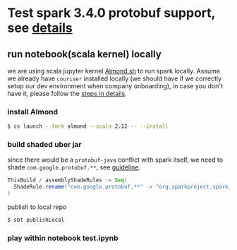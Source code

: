 # Test spark 3.4.0 protobuf support, see [details](https://spark.apache.org/docs/latest/sql-data-sources-protobuf.html)

## run notebook(scala kernel) locally

we are using scala jupyter kernel [Almond.sh]() to run spark locally.
Assume we already have `couriser` installed locally (we should have if we correctly setup our dev environment when company onboarding), in case you don't have it, please follow the [steps in details](https://almond.sh/docs/quick-start-install).

### install Almond
```bash
$ cs launch --fork almond --scala 2.12 -- --install
```

### build shaded uber jar
since there would be a `protobuf-java` conflict with spark itself, we need to shade `com.google.protobuf.**`, see [guideline](https://sourcegraph.com/github.com/apache/spark/-/blob/python/pyspark/sql/protobuf/functions.py?L47-51).
```scala
ThisBuild / assemblyShadeRules := Seq(
  ShadeRule.rename("com.google.protobuf.**" -> "org.sparkproject.spark_protobuf.protobuf.@1").inAll
)
```
publish to local repo
```bash
$ sbt publishLocal
```

### play within notebook test.ipynb
